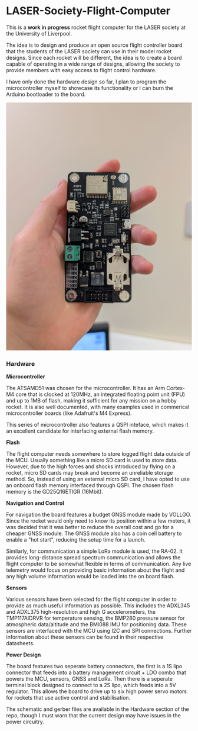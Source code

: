 # LASER-Society-Flight-Computer

This is a **work in progress** rocket flight computer for the LASER society at the University of Liverpool.

The idea is to design and produce an open source flight controller board that the students of the LASER society can use in their model rocket designs. Since each rocket will be different, the idea is to create a board capable of operating in a wide range of designs, allowing the society to provide members with easy access to flight control hardware.

I have only done the hardware design so far, I plan to program the microcontroller myself to showcase its functionality or I can burn the Arduino bootloader to the board.

![Early prototype of the flight computer](FlightComputerPrototype.jpg)

### Hardware

**Microcontroller**

The ATSAMD51 was chosen for the microcontroller. It has an Arm Cortex-M4 core that is clocked at 120MHz, an integrated floating point unit (FPU) and up to 1MB of flash, making it sufficient for any mission on a hobby rocket. It is also well documented, with many examples used in commerical microcontroller boards (like Adafruit's M4 Express).

This series of microcontroller also features a QSPI inteface, which makes it an excellent candidate for interfacing external flash memory.

**Flash**

The flight computer needs somewhere to store logged flight data outside of the MCU. Usually something like a micro SD card is used to store data. However, due to the high forces and shocks introduced by flying on a rocket, micro SD cards may break and become an unreliable storage method. So, instead of using an external micro SD card, I have opted to use an onboard flash memory interfaced through QSPI. The chosen flash memory is the GD25Q16ETIGR (16Mbit).

**Navigation and Control**

For navigation the board features a budget GNSS module made by VOLLGO. Since the rocket would only need to know its position within a few meters, it was decided that it was better to reduce the overall cost and go for a cheaper GNSS module. The GNSS module also has a coin cell battery to enable a "hot start", reducing the setup time for a launch.

Similarly, for communication a simple LoRa module is used, the RA-02. It provides long-distance spread spectrum communication and allows the flight computer to be somewhat flexible in terms of communication. Any live telemetry would focus on providing basic information about the flight and any high volume information would be loaded into the on board flash.

**Sensors**

Various sensors have been selected for the flight computer in order to provide as much useful information as possible. This includes the ADXL345 and ADXL375 high-resolution and high G accelerometers, the TMP117AIDRVR for temperature sensing, the BMP280 pressure sensor for atmospheric data/altitude and the BMI088 IMU for positioning data. These sensors are interfaced with the MCU using I2C and SPI connections. Further information about these sensors can be found in their respective datasheets.

**Power Design**

The board features two seperate battery connectors, the first is a 1S lipo connector that feeds into a battery management circuit + LDO combo that powers the MCU, sensors, GNSS and LoRa. Then there is a seperate terminal block designed to connect to a 2S lipo, which feeds into a 5V regulator. This allows the board to drive up to six high power servo motors for rockets that use active control and stabilisation.

The schematic and gerber files are available in the Hardware section of the repo, though I must warn that the current design may have issues in the power circuitry.
